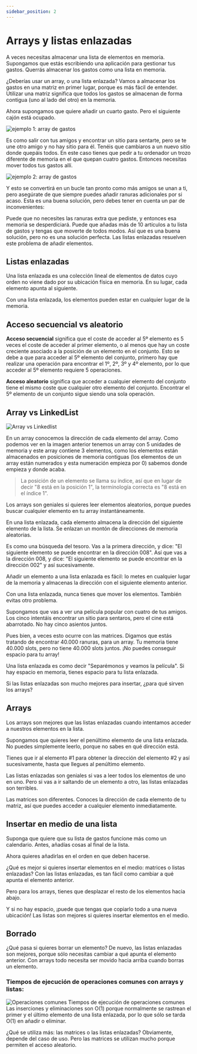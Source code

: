 ```yaml
---
sidebar_position: 2
---
```


# Arrays y listas enlazadas

A veces necesitas almacenar una lista de elementos en memoria. Supongamos que estás escribiendo una aplicación para gestionar tus gastos. Querrás almacenar los gastos como una lista en memoria.

¿Deberías usar un array, o una lista enlazada? Vamos a almacenar los gastos en una matriz en primer lugar, porque es más fácil de entender. Utilizar una matriz significa que todos los gastos se almacenan de forma contigua (uno al lado del otro) en la memoria.

Ahora supongamos que quiere añadir un cuarto gasto. Pero el siguiente cajón está ocupado.

![ejemplo 1: array de gastos](../../../../../static/img/array-expenses.webp)

Es como salir con tus amigos y encontrar un sitio para sentarte, pero se te une otro amigo y no hay sitio para él. Tenéis que cambiaros a un nuevo sitio donde quepáis todos. En este caso tienes que pedir a tu ordenador un trozo diferente de memoria en el que quepan cuatro gastos. Entonces necesitas mover todos tus gastos allí.

![ejemplo 2: array de gastos](../../../../../static/img/array-expenses-2.webp)

Y esto se convertirá en un bucle tan pronto como más amigos se unan a ti, pero asegúrate de que siempre puedes añadir ranuras adicionales por si acaso. Esta es una buena solución, pero debes tener en cuenta un par de inconvenientes:

Puede que no necesites las ranuras extra que pediste, y entonces esa memoria se desperdiciará.
Puede que añadas más de 10 artículos a tu lista de gastos y tengas que moverte de todos modos.
Así que es una buena solución, pero no es una solución perfecta. Las listas enlazadas resuelven este problema de añadir elementos.

## Listas enlazadas

Una lista enlazada es una colección lineal de elementos de datos cuyo orden no viene dado por su ubicación física en memoria. En su lugar, cada elemento apunta al siguiente.

Con una lista enlazada, los elementos pueden estar en cualquier lugar de la memoria.

## Acceso secuencial vs aleatorio

**Acceso secuencial** significa que el coste de acceder al 5º elemento es 5 veces el coste de acceder al primer elemento, o al menos que hay un coste creciente asociado a la posición de un elemento en el conjunto. Esto se debe a que para acceder al 5º elemento del conjunto, primero hay que realizar una operación para encontrar el 1º, 2º, 3º y 4º elemento, por lo que acceder al 5º elemento requiere 5 operaciones.

**Acceso aleatorio** significa que acceder a cualquier elemento del conjunto tiene el mismo coste que cualquier otro elemento del conjunto. Encontrar el 5º elemento de un conjunto sigue siendo una sola operación.

## Array vs LinkedList

![Array vs Linkedlist](../../../../../static/img/array-linkedlist.webp)

En un array conocemos la dirección de cada elemento del array. Como podemos ver en la imagen anterior tenemos un array con 5 unidades de memoria y este array contiene 3 elementos, como los elementos están almacenados en posiciones de memoria contiguas (los elementos de un array están numerados y esta numeración empieza por 0) sabemos donde empieza y donde acaba.

> La posición de un elemento se llama su índice, así que en lugar de decir "8 está en la posición 1", la terminología correcta es "8 está en el índice 1".

Los arrays son geniales si quieres leer elementos aleatorios, porque puedes buscar cualquier elemento en tu array instantáneamente.

En una lista enlazada, cada elemento almacena la dirección del siguiente elemento de la lista. Se enlazan un montón de direcciones de memoria aleatorias.

Es como una búsqueda del tesoro. Vas a la primera dirección, y dice: "El siguiente elemento se puede encontrar en la dirección 008". Así que vas a la dirección 008, y dice: "El siguiente elemento se puede encontrar en la dirección 002" y así sucesivamente.

Añadir un elemento a una lista enlazada es fácil: lo metes en cualquier lugar de la memoria y almacenas la dirección con el siguiente elemento anterior.

Con una lista enlazada, nunca tienes que mover los elementos. También evitas otro problema.

Supongamos que vas a ver una película popular con cuatro de tus amigos. Los cinco intentáis encontrar un sitio para sentaros, pero el cine está abarrotado. No hay cinco asientos juntos.

Pues bien, a veces esto ocurre con las matrices. Digamos que estás tratando de encontrar 40.000 ranuras, para un array. Tu memoria tiene 40.000 slots, pero no tiene 40.000 slots juntos. ¡No puedes conseguir espacio para tu array!

Una lista enlazada es como decir "Separémonos y veamos la película". Si hay espacio en memoria, tienes espacio para tu lista enlazada.

Si las listas enlazadas son mucho mejores para insertar, ¿para qué sirven los arrays?

## Arrays

Los arrays son mejores que las listas enlazadas cuando intentamos acceder a nuestros elementos en la lista.

Supongamos que quieres leer el penúltimo elemento de una lista enlazada. No puedes simplemente leerlo, porque no sabes en qué dirección está.

Tienes que ir al elemento #1 para obtener la dirección del elemento #2 y así sucesivamente, hasta que llegues al penúltimo elemento.

Las listas enlazadas son geniales si vas a leer todos los elementos de uno en uno. Pero si vas a ir saltando de un elemento a otro, las listas enlazadas son terribles.

Las matrices son diferentes. Conoces la dirección de cada elemento de tu matriz, así que puedes acceder a cualquier elemento inmediatamente.

## Insertar en medio de una lista

Suponga que quiere que su lista de gastos funcione más como un calendario. Antes, añadías cosas al final de la lista.

Ahora quieres añadirlas en el orden en que deben hacerse.

¿Qué es mejor si quieres insertar elementos en el medio: matrices o listas enlazadas? Con las listas enlazadas, es tan fácil como cambiar a qué apunta el elemento anterior.

Pero para los arrays, tienes que desplazar el resto de los elementos hacia abajo.

Y si no hay espacio, ¡puede que tengas que copiarlo todo a una nueva ubicación! Las listas son mejores si quieres insertar elementos en el medio.

## Borrado

¿Qué pasa si quieres borrar un elemento? De nuevo, las listas enlazadas son mejores, porque sólo necesitas cambiar a qué apunta el elemento anterior. Con arrays todo necesita ser movido hacia arriba cuando borras un elemento.

### Tiempos de ejecución de operaciones comunes con arrays y listas:

![Operaciones comunes](../../../../../static/img/deletions.webp)
Tiempos de ejecución de operaciones comunes
Las inserciones y eliminaciones son O(1) porque normalmente se rastrean el primer y el último elemento de una lista enlazada, por lo que sólo se tarda O(1) en añadir o eliminar.

¿Qué se utiliza más: las matrices o las listas enlazadas? Obviamente, depende del caso de uso. Pero las matrices se utilizan mucho porque permiten el acceso aleatorio.
